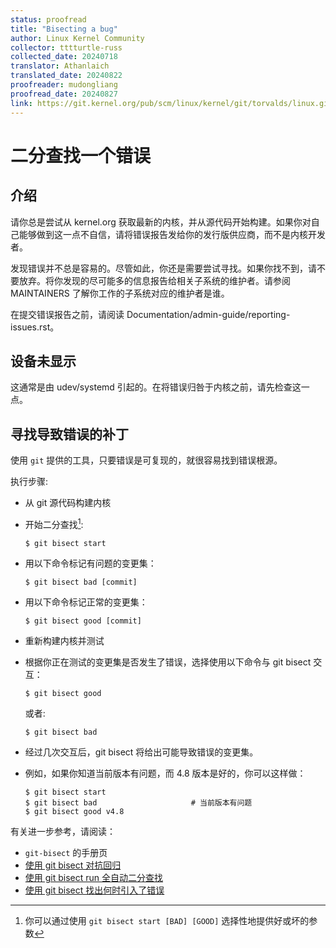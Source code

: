 ```yaml
---
status: proofread
title: "Bisecting a bug"
author: Linux Kernel Community
collector: tttturtle-russ
collected_date: 20240718
translator: Athanlaich
translated_date: 20240822
proofreader: mudongliang
proofread_date: 20240827
link: https://git.kernel.org/pub/scm/linux/kernel/git/torvalds/linux.git/tree/Documentation/admin-guide/bug-bisect.rst
---
```


# 二分查找一个错误

## 介绍

请你总是尝试从 kernel.org 获取最新的内核，并从源代码开始构建。如果你对自己能够做到这一点不自信，请将错误报告发给你的发行版供应商，而不是内核开发者。

发现错误并不总是容易的。尽管如此，你还是需要尝试寻找。如果你找不到，请不要放弃。将你发现的尽可能多的信息报告给相关子系统的维护者。请参阅 MAINTAINERS 了解你工作的子系统对应的维护者是谁。

在提交错误报告之前，请阅读 
Documentation/admin-guide/reporting-issues.rst。

## 设备未显示

这通常是由 udev/systemd 引起的。在将错误归咎于内核之前，请先检查这一点。

## 寻找导致错误的补丁

使用 `git` 提供的工具，只要错误是可复现的，就很容易找到错误根源。

执行步骤:

-   从 git 源代码构建内核

-   开始二分查找[^1]:

        $ git bisect start

-   用以下命令标记有问题的变更集：

        $ git bisect bad [commit]

-   用以下命令标记正常的变更集：

        $ git bisect good [commit]

-   重新构建内核并测试

-   根据你正在测试的变更集是否发生了错误，选择使用以下命令与 git bisect 交互：

        $ git bisect good

    或者:

        $ git bisect bad

-   经过几次交互后，git bisect 将给出可能导致错误的变更集。

-   例如，如果你知道当前版本有问题，而 4.8 版本是好的，你可以这样做：

        $ git bisect start
        $ git bisect bad                     # 当前版本有问题
        $ git bisect good v4.8

有关进一步参考，请阅读：

-   `git-bisect` 的手册页
-   [使用 git bisect 对抗回归](https://www.kernel.org/pub/software/scm/git/docs/git-bisect-lk2009.html)
-   [使用 git bisect run 全自动二分查找](https://lwn.net/Articles/317154)
-   [使用 git bisect 找出何时引入了错误](http://webchick.net/node/99)

[^1]: 你可以通过使用 `git bisect start [BAD] [GOOD]` 选择性地提供好或坏的参数
